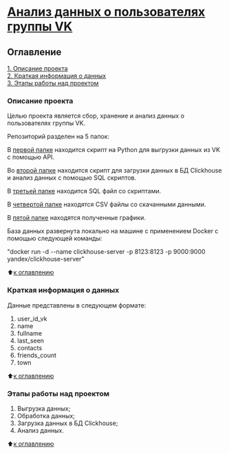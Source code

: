 # [Анализ данных о пользователях группы VK](https://github.com/Ursekov/MIPT_SF_DATA_SCIENCE/tree/main/Project%200)

## Оглавление  
[1. Описание проекта](https://github.com/Ursekov/HH-Data-Processing?tab=readme-ov-file#%D0%BE%D0%BF%D0%B8%D1%81%D0%B0%D0%BD%D0%B8%D0%B5-%D0%BF%D1%80%D0%BE%D0%B5%D0%BA%D1%82%D0%B0)  
[2. Краткая информация о данных](https://github.com/Ursekov/HH-Data-Processing?tab=readme-ov-file#%D0%BA%D1%80%D0%B0%D1%82%D0%BA%D0%B0%D1%8F-%D0%B8%D0%BD%D1%84%D0%BE%D1%80%D0%BC%D0%B0%D1%86%D0%B8%D1%8F-%D0%BE-%D0%B4%D0%B0%D0%BD%D0%BD%D1%8B%D1%85)  
[3. Этапы работы над проектом](https://github.com/Ursekov/HH-Data-Processing?tab=readme-ov-file#%D1%8D%D1%82%D0%B0%D0%BF%D1%8B-%D1%80%D0%B0%D0%B1%D0%BE%D1%82%D1%8B-%D0%BD%D0%B0%D0%B4-%D0%BF%D1%80%D0%BE%D0%B5%D0%BA%D1%82%D0%BE%D0%BC)  


### Описание проекта   
Целью проекта является сбор, хранение и анализ данных о пользователях группы VK.

Репозиторий разделен на 5 папок:

В [первой папке]() находится скрипт на Python для выгрузки данных из VK с помощью API.

Во [второй папке]() находится скрипт для загрузки данных в БД Clickhouse и анализ данных с помощью SQL скриптов.

В [третьей папке]() находится SQL файл со скриптами.

В [четвертой папке]() находятся CSV файлы со скачанными данными.

В [пятой папке]() находятся полученные графики.

База данных развернута локально на машине с применением Docker с помощью следующей команды:

"docker run -d --name clickhouse-server -p 8123:8123 -p 9000:9000 yandex/clickhouse-server"

:arrow_up:[к оглавлению](https://github.com/Ursekov/HH-Data-Processing?tab=readme-ov-file#%D0%BE%D0%B3%D0%BB%D0%B0%D0%B2%D0%BB%D0%B5%D0%BD%D0%B8%D0%B5)


### Краткая информация о данных
Данные представлены в следующем формате:
1. user_id_vk
2. name
3. fullname
4. last_seen
5. contacts
6. friends_count
7. town

  
:arrow_up:[к оглавлению](https://github.com/Ursekov/HH-Data-Processing?tab=readme-ov-file#%D0%BE%D0%B3%D0%BB%D0%B0%D0%B2%D0%BB%D0%B5%D0%BD%D0%B8%D0%B5)


### Этапы работы над проектом  
1. Выгрузка данных;
2. Обработка данных;
3. Загрузка данных в БД Clickhouse;
4. Анализ данных.

:arrow_up:[к оглавлению](https://github.com/Ursekov/HH-Data-Processing?tab=readme-ov-file#%D0%BE%D0%B3%D0%BB%D0%B0%D0%B2%D0%BB%D0%B5%D0%BD%D0%B8%D0%B5)